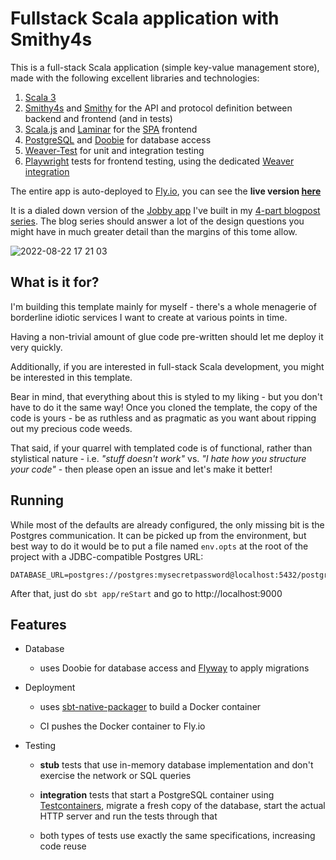 # Fullstack Scala application with Smithy4s

This is a full-stack Scala application (simple key-value management store), made with the following excellent libraries and technologies:

1. [Scala 3](https://docs.scala-lang.org/scala3/new-in-scala3.html)
2. [Smithy4s](https://disneystreaming.github.io/smithy4s/) and [Smithy](https://awslabs.github.io/smithy/2.0/index.html#) for the API and protocol 
   definition between backend and frontend (and in tests)
3. [Scala.js](https://www.scala-js.org) and [Laminar](https://laminar.dev) for the [SPA](https://en.wikipedia.org/wiki/Single-page_application) frontend
4. [PostgreSQL](https://www.postgresql.org) and [Doobie](https://tpolecat.github.io/doobie/) for database access 
5. [Weaver-Test](https://disneystreaming.github.io/weaver-test/) for unit and integration testing
6. [Playwright](https://playwright.dev/) tests for frontend testing, using the dedicated [Weaver integration](https://github.com/indoorvivants/weaver-playwright)

The entire app is auto-deployed to [Fly.io](https://fly.io), you can see the **live version [here](https://smithy4s-fullstack-template.fly.dev)**

It is a dialed down version of the [Jobby app](https://jobby-smithy4s.herokuapp.com) I've built in my [4-part blogpost series](https://blog.indoorvivants.com/2022-06-10-smithy4s-fullstack-part-1).
The blog series should answer a lot of the design questions you might have in much 
greater detail than the margins of this tome allow.

![2022-08-22 17 21 03](https://user-images.githubusercontent.com/1052965/185972992-fb49f348-a33d-4e1a-aafa-7f9a01d3a9c1.gif)


## What is it for?

I'm building this template mainly for myself - there's a whole menagerie of borderline
idiotic services I want to create at various points in time.

Having a non-trivial amount of glue code pre-written should let me deploy it very quickly.

Additionally, if you are interested in full-stack Scala development, you might be interested 
in this template.

Bear in mind, that everything about this is styled to my liking - but you don't have to 
do it the same way! Once you cloned the template, the copy of the code is yours - be 
as ruthless and as pragmatic as you want about ripping out my precious code weeds.

That said, if your quarrel with templated code is of functional, rather than stylistical nature - 
i.e. _"stuff doesn't work"_ vs. _"I hate how you structure your code"_ - then please open an issue and let's make it better!

## Running 

While most of the defaults are already configured, the only missing bit is the Postgres communication.
It can be picked up from the environment, but best way to do it would be to put a file named `env.opts`
at the root of the project with a JDBC-compatible Postgres URL:

```
DATABASE_URL=postgres://postgres:mysecretpassword@localhost:5432/postgres
```

After that, just do `sbt app/reStart` and go to http://localhost:9000

## Features

- Database 
  - uses Doobie for database access and [Flyway](https://flywaydb.org) to apply migrations

- Deployment
  - uses [sbt-native-packager](https://sbt-native-packager.readthedocs.io/en/latest/) 
    to build a Docker container 

  - CI pushes the Docker container to Fly.io

- Testing

   - **stub** tests that use in-memory database implementation and don't exercise 
     the network or SQL queries

   - **integration** tests that start a PostgreSQL container using [Testcontainers](https://www.testcontainers.org),
     migrate a fresh copy of the database, start the actual HTTP server and run the tests 
     through that
  
   - both types of tests use exactly the same specifications, increasing code reuse

